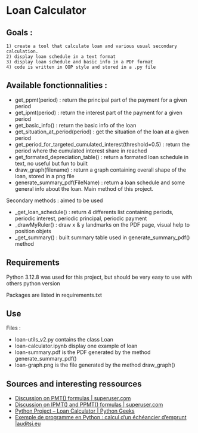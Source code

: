 # Loan Calculator


## Goals : 
    1) create a tool that calculate loan and various usual secondary calculation.
    2) display loan schedule in a text format
    3) display loan schedule and basic info in a PDF format
    4) code is written in OOP style and stored in a .py file


## Available fonctionnalities :

- get_ppmt(period) : return the principal part of the payment for a given period
- get_ipmt(period) : return the interest part of the payment for a given period
- get_basic_info() : return the basic info of the loan
- get_situation_at_period(period) : get the situation of the loan at a given period 
- get_period_for_targeted_cumulated_interest(threshold=0.5) : return the period where the cumulated interest share in reached
- get_formated_depreciation_table() : return a formated loan schedule in text, no useful but fun to built
- draw_graph(filename) : return a graph containing overall shape of the loan, stored in a png file
- generate_summary_pdf(FileName) : return a loan schedule and some general info about the loan. Main method of this project.

Secondary methods : aimed to be used 
- _get_loan_schedule() : return 4 differents list containing periods, periodic interest, periodic principal, periodic payment
- _drawMyRuler() : draw x & y landmarks on the PDF page, visual help to position objets
- _get_summary() : built summary table used in generate_summary_pdf() method


## Requirements

Python 3.12.8 was used for this project, but should be very easy to use with others python version

Packages are listed in requirements.txt


## Use

Files : 
- loan-utils_v2.py contains the class Loan
- loan-calculator.ipynb display one example of loan
- loan-summary.pdf is the PDF generated by the method generate_summary_pdf()
- loan-graph.png is the file generated by the method draw_graph()



## Sources and interesting ressources


 - [Discussion on PMT() formulas | superuser.com](https://superuser.com/questions/871404/what-would-be-the-the-mathematical-equivalent-of-this-excel-formula-pmt)
 - [Discussion on IPMT() and PPMT() formulas | superuser.com](https://superuser.com/questions/1841485/what-would-be-the-the-mathematical-equivalent-of-this-excel-formula-ppmt-and)
 - [Python Project – Loan Calculator | Python Geeks](https://pythongeeks.org/python-loan-calculator-project/)
 - [Exemple de programme en Python : calcul d’un échéancier d’emprunt |auditsi.eu](https://www.auditsi.eu/?p=12153)
 